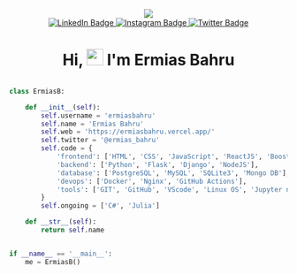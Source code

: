 <div align="center">
  <img src="https://user-images.githubusercontent.com/98729397/179342328-27a8c853-cb31-4ba8-95da-e978a395366c.png" />
  <div id="badges">
  <a href="https://www.linkedin.com/in/ermias-bahru-42a057222">
    <img src="https://img.shields.io/badge/LinkedIn-blue?style=for-the-badge&logo=linkedin&logoColor=white" alt="LinkedIn Badge"/>
  </a>
  <a href="https://www.instagram.com/ermias_bahru">
    <img src="https://img.shields.io/badge/Instagram-E4405F?style=for-the-badge&logo=instagram&logoColor=white" alt="Instagram Badge"/>
  </a>
  <a href="https://twitter.com/ermias_bahru">
    <img src="https://img.shields.io/badge/Twitter-blue?style=for-the-badge&logo=twitter&logoColor=white" alt="Twitter Badge"/>
  </a>
</div>
  <img src="https://komarev.com/ghpvc/?username=ErmiasBahru&style=flat-square&color=blue" alt=""/>
 <h1>
  Hi,
  <img src="https://media.giphy.com/media/hvRJCLFzcasrR4ia7z/giphy.gif" width="30px" height="30px"/>
   I'm Ermias Bahru
</h1>
</div>

```python

class ErmiasB:

    def __init__(self):
        self.username = 'ermiasbahru'
        self.name = 'Ermias Bahru'
        self.web = 'https://ermiasbahru.vercel.app/'
        self.twitter = '@ermias_bahru'
        self.code = {
            'frontend': ['HTML', 'CSS', 'JavaScript', 'ReactJS', 'Boostrap', 'TailWind'],
            'backend': ['Python', 'Flask', 'Django', 'NodeJS'],
            'database': ['PostgreSQL', 'MySQL', 'SQLite3', 'Mongo DB'],
            'devops': ['Docker', 'Nginx', 'GitHub Actions'],
            'tools': ['GIT', 'GitHub', 'VScode', 'Linux OS', 'Jupyter notebook']
        }
        self.ongoing = ['C#', 'Julia']

    def __str__(self):
        return self.name


if __name__ == '__main__':
    me = ErmiasB()

```

<!---
ErmiasBahru/ErmiasBahru is a ✨ special ✨ repository because its `README.md` (this file) appears on your GitHub profile.
You can click the Preview link to take a look at your changes.
--->
